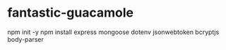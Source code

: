 # fantastic-guacamole

npm init -y
npm install express mongoose dotenv jsonwebtoken bcryptjs body-parser
